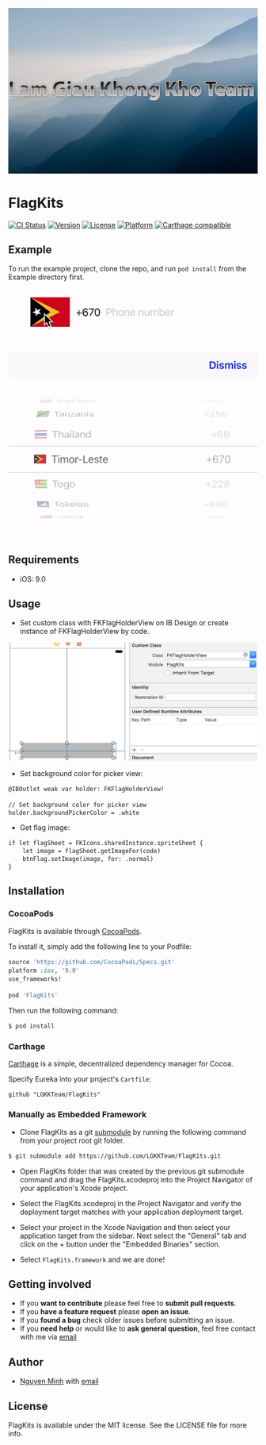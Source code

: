 ![LAM GIAU KHONG KHO TEAM](18869770_938686326274135_911366451_o.jpg)

# FlagKits

[![CI Status](https://travis-ci.org/LGKKTeam/FlagKits.svg?branch=master)](https://travis-ci.org/LGKKTeam/FlagKits)
[![Version](https://img.shields.io/cocoapods/v/FlagKits.svg?style=flat)](http://cocoapods.org/pods/FlagKits)
[![License](https://img.shields.io/cocoapods/l/FlagKits.svg?style=flat)](http://cocoapods.org/pods/FlagKits)
[![Platform](https://img.shields.io/cocoapods/p/FlagKits.svg?style=flat)](http://cocoapods.org/pods/FlagKits)
[![Carthage compatible](https://img.shields.io/badge/Carthage-compatible-4BC51D.svg?style=flat)](https://github.com/Carthage/Carthage)

## Example

To run the example project, clone the repo, and run `pod install` from the Example directory first.

![](sample.gif)

## Requirements

* iOS: 9.0

## Usage

* Set custom class with FKFlagHolderView on IB Design or create instance of FKFlagHolderView by code.

![](Screen_Shot_1.png)

* Set background color for picker view:

```
@IBOutlet weak var holder: FKFlagHolderView!

// Set background color for picker view
holder.backgroundPickerColor = .white
```

* Get flag image:
```
if let flagSheet = FKIcons.sharedInstance.spriteSheet {
    let image = flagSheet.getImageFor(code)
    btnFlag.setImage(image, for: .normal)
}
```

## Installation

### CocoaPods

FlagKits is available through [CocoaPods](http://cocoapods.org). 

To install it, simply add the following line to your Podfile:

```ruby
source 'https://github.com/CocoaPods/Specs.git'
platform :ios, '9.0'
use_frameworks!

pod 'FlagKits'
```

Then run the following command:

```bash
$ pod install
```

### Carthage
[Carthage](https://github.com/Carthage/Carthage) is a simple, decentralized dependency manager for Cocoa.

Specify Eureka into your project's `Cartfile`:


```ogdl
github "LGKKTeam/FlagKits"
```

### Manually as Embedded Framework

* Clone FlagKits as a git [submodule](http://git-scm.com/docs/git-submodule) by running the following command from your project root git folder.

```bash
$ git submodule add https://github.com/LGKKTeam/FlagKits.git
```

* Open FlagKits folder that was created by the previous git submodule command and drag the FlagKits.xcodeproj into the Project Navigator of your application's Xcode project.

* Select the FlagKits.xcodeproj in the Project Navigator and verify the deployment target matches with your application deployment target.

* Select your project in the Xcode Navigation and then select your application target from the sidebar. Next select the "General" tab and click on the + button under the "Embedded Binaries" section.

* Select `FlagKits.framework` and we are done!

## Getting involved

* If you **want to contribute** please feel free to **submit pull requests**.
* If you **have a feature request** please **open an issue**.
* If you **found a bug** check older issues before submitting an issue.
* If you **need help** or would like to **ask general question**, feel free contact with me via [email](nguyenminhkhmt@gmail.com)

## Author

* [Nguyen Minh](https://github.com/nguyenminhkhmt) with [email](nguyenminhkhmt@gmail.com)

## License

FlagKits is available under the MIT license. See the LICENSE file for more info.
